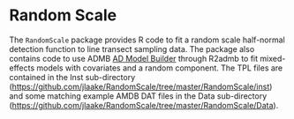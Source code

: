 Random Scale
========

The `RandomScale` package provides R code to fit a random scale half-normal detection function to line transect sampling data. The package also 
contains code to use ADMB [AD Model Builder](http://admb-project.org) through R2admb to fit mixed-effects models with covariates and a random component.
The TPL files are contained in the Inst sub-directory (https://github.com/jlaake/RandomScale/tree/master/RandomScale/inst) and some matching example 
AMDB DAT files in the Data sub-directory (https://github.com/jlaake/RandomScale/tree/master/RandomScale/Data). 

